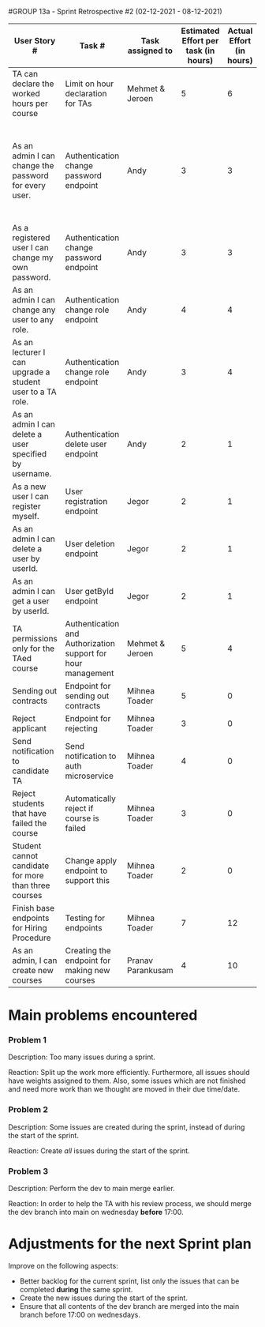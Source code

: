 #GROUP 13a - Sprint Retrospective #2 (02-12-2021 - 08-12-2021)

| User Story #                                              | Task #                                                       | Task assigned to  | Estimated Effort per task (in hours) | Actual Effort (in hours) | Done (yes/no) | Notes                                                                                                           |
|-----------------------------------------------------------|--------------------------------------------------------------|-------------------|--------------------------------------|--------------------------|---------------|-----------------------------------------------------------------------------------------------------------------|
| TA can declare the worked hours per course                | Limit on hour declaration for TAs                            | Mehmet & Jeroen   | 5                                    | 6                        | Yes           |                                                                                                                 |
| As an admin I can change the password for every user.     | Authentication change password endpoint                      | Andy              | 3                                    | 3                        | Yes           | Changed the way change password works, since this did not actually work when the user was previously logged in. |
| As a registered user I can change my own password.        | Authentication change password endpoint                      | Andy              | 3                                    | 3                        | Yes           | Tested as well. Achieves 100% branch coverage.                                                                  |
| As an admin I can change any user to any role.            | Authentication change role endpoint                          | Andy              | 4                                    | 4                        | Yes           | Tested as well. Achieves 100% branch coverage.                                                                  |
| As an lecturer I can upgrade a student user to a TA role. | Authentication change role endpoint                          | Andy              | 3                                    | 4                        | Yes           | Tested as well. Achieves 100% branch coverage.                                                                  |
| As an admin I can delete a user specified by username.    | Authentication delete user endpoint                          | Andy              | 2                                    | 1                        | Yes           | Tested as well. Achieves 100% branch coverage.                                                                  |
| As a new user I can register myself.                      | User registration endpoint                                   | Jegor             | 2                                    | 1                        | Yes           | Tested as well. Achieves 100% branch coverage.                                                                  |
| As an admin I can delete a user by userId.                | User deletion endpoint                                       | Jegor             | 2                                    | 1                        | Yes           | Tested as well. Achieves 100% branch coverage.                                                                  |
| As an admin I can get a user by userId.                   | User getById endpoint                                        | Jegor             | 2                                    | 1                        | Yes           | Tested as well. Achieves 100% branch coverage.                                                                  |
| TA permissions only for the TAed course                   | Authentication and Authorization support for hour management | Mehmet & Jeroen   | 5                                    | 4                        | Yes           |                                                                                                                 |
| Sending out contracts                                     | Endpoint for sending out contracts                           | Mihnea Toader     | 5                                    | 0                        | No            | ...                                                                                                             |
| Reject applicant                                          | Endpoint for rejecting                                       | Mihnea Toader     | 3                                    | 0                        | No            | ...                                                                                                             |
| Send notification to candidate TA                         | Send notification to auth microservice                       | Mihnea Toader     | 4                                    | 0                        | No            | ...                                                                                                             |
| Reject students that have failed the course               | Automatically reject if course is failed                     | Mihnea Toader     | 3                                    | 0                        | No            | ...                                                                                                             |
| Student cannot candidate for more than three courses      | Change apply endpoint to support this                        | Mihnea Toader     | 2                                    | 0                        | No            | ...                                                                                                             |
| Finish base endpoints for Hiring Procedure                | Testing for endpoints                                        | Mihnea Toader     | 7                                    | 12                       | Yes           | ...                                                                                                             |
| As an admin, I can create new courses                     | Creating the endpoint for making new courses                 | Pranav Parankusam | 4                                    | 10                       | No            | Needs to add authentication to the endpoint                                                                     |

# Main problems encountered
### Problem 1

Description: Too many issues during a sprint.

Reaction: Split up the work more efficiently. Furthermore, all issues should have weights assigned to them.
Also, some issues which are not finished and need more work than we thought are moved in their due time/date.

### Problem 2

Description: Some issues are created during the sprint, instead of during the start of the sprint.

Reaction: Create *all* issues during the start of the sprint.

### Problem 3

Description: Perform the dev to main merge earlier.

Reaction: In order to help the TA with his review process, we should merge the dev branch into main on wednesday **before** 17:00.

# Adjustments for the next Sprint plan

Improve on the following aspects:

- Better backlog for the current sprint, list only the issues that can be completed **during** the same sprint.
- Create the new issues during the start of the sprint.
- Ensure that all contents of the dev branch are merged into the main branch before 17:00 on wednesdays.
